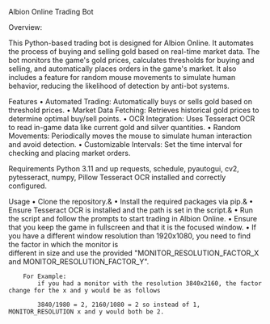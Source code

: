 Albion Online Trading Bot


Overview:


This Python-based trading bot is designed for Albion Online. It automates the process of buying and selling gold based on real-time market data. The bot monitors the game's gold prices, calculates thresholds for buying and selling, and automatically places orders in the game's market. It also includes a feature for random mouse movements to simulate human behavior, reducing the likelihood of detection by anti-bot systems.


Features
    • Automated Trading: Automatically buys or sells gold based on threshold prices.
    • Market Data Fetching: Retrieves historical gold prices to determine optimal   buy/sell points.
    • OCR Integration: Uses Tesseract OCR to read in-game data like current gold and silver quantities.
    • Random Movements: Periodically moves the mouse to simulate human interaction and avoid detection.
    • Customizable Intervals: Set the time interval for checking and placing market orders.


Requirements
Python 3.11 and up
requests, schedule, pyautogui, cv2, pytesseract, numpy, Pillow
Tesseract OCR installed and correctly configured.


Usage
    • Clone the repository.&
    • Install the required packages via pip.&
    • Ensure Tesseract OCR is installed and the path is set in the script.&
    • Run the script and follow the prompts to start trading in Albion Online.
    • Ensure that you keep the game in fullscreen and that it is the focused window.
    • If you have a different window resolution than 1920x1080, you need to find the factor in which the monitor is     
      different in size and use the provided "MONITOR_RESOLUTION_FACTOR_X and MONITOR_RESOLUTION_FACTOR_Y".
        
        For Example: 
            if you had a monitor with the resolution 3840x2160, the factor change for the x and y would be as follows

            3840/1980 = 2, 2160/1080 = 2 so instead of 1, MONITOR_RESOLUTION x and y would both be 2.
    

